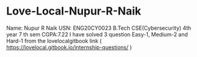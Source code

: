 # Love-Local-Nupur-R-Naik
Name: Nupur R Naik 
USN: ENG20CY0023
B.Tech CSE(Cybersecurity) 4th year 7 th sem
CGPA:7.22
I have solved 3 question Easy-1, Medium-2 and Hard-1 from the lovelocalgitbook link ( https://lovelocal.gitbook.io/internship-questions/ )
